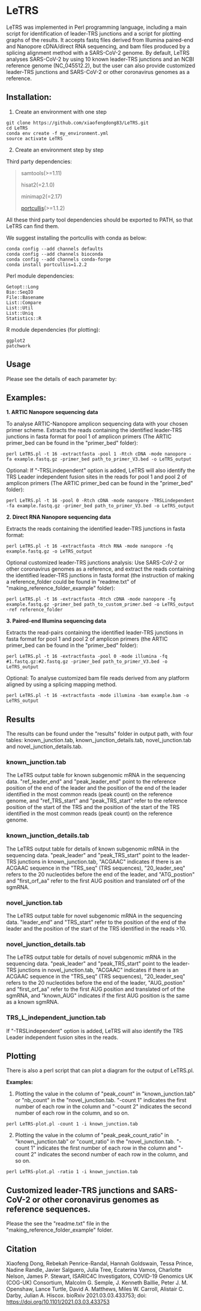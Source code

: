 # LeTRS

LeTRS was implemented in Perl programming language, including a main script for identification of leader-TRS junctions and a script for plotting graphs of the results. It accepts fastq files derived from Illumina paired-end and Nanopore cDNA/direct RNA sequencing, and bam files produced by a splicing alignment method with a SARS-CoV-2 genome. By default, LeTRS analyses SARS-CoV-2 by using 10 known leader-TRS junctions and an NCBI reference genome (NC_045512.2), but the user can also provide customized leader-TRS junctions and SARS-CoV-2 or other coronavirus genomes as a reference.

## Installation:
1. Create an environment with one step
```
git clone https://github.com/xiaofengdong83/LeTRS.git
cd LeTRS
conda env create -f my_environment.yml
source activate LeTRS 
```
2. Create an environment step by step

Third party dependencies:
  > samtools(>=1.11)
  > 
  > hisat2(=2.1.0)
  > 
  > minimap2(=2.17)
  > 
  > [portcullis](https://github.com/maplesond/portcullis)(>=1.1.2)


All these third party tool dependencies should be exported to PATH, so that LeTRS can find them. 

We suggest installing the portcullis with conda as below:
```
conda config --add channels defaults
conda config --add channels bioconda
conda config --add channels conda-forge
conda install portcullis=1.2.2
```

Perl module dependencies:
```
Getopt::Long
Bio::SeqIO
File::Basename
List::Compare
List::Util
List::Uniq
Statistics::R
```

R module dependencies (for plotting):
```
ggplot2
patchwork
```

## Usage

Please see the details of each parameter by:

## **Examples:**
**1. ARTIC Nanopore sequencing data**

To analyse ARTIC-Nanopore amplicon sequencing data with your chosen primer scheme. Extracts the reads containing the identified leader-TRS junctions in fasta format for pool 1 of amplicon primers (The ARTIC primer_bed can be found in the "primer_bed" folder):

```
perl LeTRS.pl -t 16 -extractfasta -pool 1 -Rtch cDNA -mode nanopore -fa example.fastq.gz -primer_bed path_to_primer_V3.bed -o LeTRS_output
```

Optional:
If "-TRSLindependent" option is added, LeTRS will also identify the TRS Leader independent fusion sites in the reads for pool 1 and pool 2 of amplicon primers (The ARTIC primer_bed can be found in the "primer_bed" folder):

```
perl LeTRS.pl -t 16 -pool 0 -Rtch cDNA -mode nanopore -TRSLindependent -fa example.fastq.gz -primer_bed path_to_primer_V3.bed -o LeTRS_output
```

**2. Direct RNA Nanopore sequencing data**

Extracts the reads containing the identified leader-TRS junctions in fasta format:

```
perl LeTRS.pl -t 16 -extractfasta -Rtch RNA -mode nanopore -fq example.fastq.gz -o LeTRS_output
```

Optional customized leader-TRS junctions analysis:
Use SARS-CoV-2 or other coronavirus genomes as a reference, and extract the reads containing the identified leader-TRS junctions in fasta format (the instruction of making a reference_folder could be found in "readme.txt" of "making_reference_folder_example" folder):

```
perl LeTRS.pl -t 16 -extractfasta -Rtch cDNA -mode nanopore -fq example.fastq.gz -primer_bed path_to_custom_primer.bed -o LeTRS_output -ref reference_folder
```

**3. Paired-end Illumina sequencing data**

Extracts the read-pairs containing the identified leader-TRS junctions in fasta format for pool 1 and pool 2 of amplicon primers (the ARTIC primer_bed can be found in the "primer_bed" folder):

```
perl LeTRS.pl -t 16 -extractfasta -pool 0 -mode illumina -fq #1.fastq.gz:#2.fastq.gz -primer_bed path_to_primer_V3.bed -o LeTRS_output
```

Optional: To analyse customized bam file reads derived from any platform aligned by using a splicing mapping method.

```
perl LeTRS.pl -t 16 -extractfasta -mode illumina -bam example.bam -o LeTRS_output
```

## **Results**
The results can be found under the "results" folder in output path, with four tables: known_junction.tab, known_junction_details.tab, novel_junction.tab and novel_junction_details.tab.

### **known_junction.tab**

The LeTRS output table for known subgenomic mRNA in the sequencing data. "ref_leader_end" and "peak_leader_end" point to the reference position of the end of the leader and the position of the end of the leader identified in the most common reads (peak count) on the reference genome, and "ref_TRS_start" and "peak_TRS_start" refer to the reference position of the start of the TRS and the position of the start of the TRS identified in the most common reads (peak count) on the reference genome.

### **known_junction_details.tab**

The LeTRS output table for details of known subgenomic mRNA in the sequencing data. "peak_leader" and "peak_TRS_start" point to the leader-TRS junctions in known_junction.tab, "ACGAAC" indicates if there is an ACGAAC sequence in the "TRS_seq" (TRS sequences), "20_leader_seq" refers to the 20 nucleotides before the end of the leader, and "ATG_postion" and "first_orf_aa" refer to the first AUG position and translated orf of the sgmRNA.

### **novel_junction.tab**

The LeTRS output table for novel subgenomic mRNA in the sequencing data. "leader_end" and "TRS_start" refer to the position of the end of the leader and the position of the start of the TRS identified in the reads >10.

### **novel_junction_details.tab**

The LeTRS output table for details of novel subgenomic mRNA in the sequencing data. "peak_leader" and "peak_TRS_start" point to the leader-TRS junctions in novel_junction.tab, "ACGAAC" indicates if there is an ACGAAC sequence in the "TRS_seq" (TRS sequences), "20_leader_seq" refers to the 20 nucleotides before the end of the leader, "AUG_postion" and "first_orf_aa" refer to the first AUG position and translated orf of the sgmRNA, and "known_AUG" indicates if the first AUG position is the same as a known sgmRNA.

### **TRS_L_independent_junction.tab**

If "-TRSLindependent" option is added, LeTRS will also identify the TRS Leader independent fusion sites in the reads.

## **Plotting**
There is also a perl script that can plot a diagram for the output of LeTRS.pl.

**Examples:**
1. Plotting the value in the column of "peak_count" in "known_junction.tab" or "nb_count" in the "novel_junction.tab. "-count 1" indicates the first number of each row in the column and "-count 2" indicates the second number of each row in the column, and so on.

  ```
  perl LeTRS-plot.pl -count 1 -i known_junction.tab
  ```

2. Plotting the value in the column of "peak_peak_count_ratio" in "known_junction.tab" or "count_ratio" in the "novel_junction.tab. "-count 1" indicates the first number of each row in the column and "-count 2" indicates the second number of each row in the column, and so on.

  ```
  perl LeTRS-plot.pl -ratio 1 -i known_junction.tab
  ```

## Customized leader-TRS junctions and SARS-CoV-2 or other coronavirus genomes as reference sequences.
Please the see the "readme.txt" file in the "making_reference_folder_example" folder.

## Citation 
Xiaofeng Dong, Rebekah Penrice-Randal, Hannah Goldswain, Tessa Prince, Nadine Randle, Javier Salguero, Julia Tree, Ecaterina Vamos, Charlotte Nelson, James P. Stewart, ISARIC4C Investigators, COVID-19 Genomics UK (COG-UK) Consortium, Malcolm G. Semple, J. Kenneth Baillie, Peter J. M. Openshaw, Lance Turtle, David A. Matthews, Miles W. Carroll, Alistair C. Darby, Julian A. Hiscox. bioRxiv 2021.03.03.433753; doi: https://doi.org/10.1101/2021.03.03.433753 

